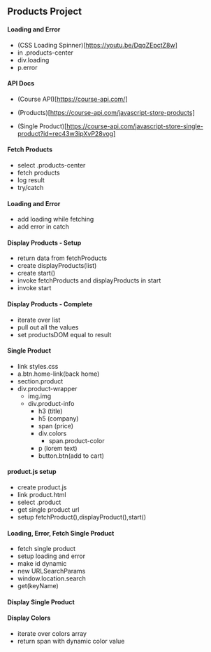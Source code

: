 ## Products Project


#### Loading and Error

-  (CSS Loading Spinner)[https://youtu.be/DqqZEpctZ8w]
-  in .products-center
-  div.loading
-  p.error

#### API Docs

-  (Course API)[https://course-api.com/]

-  (Products)[https://course-api.com/javascript-store-products]

-  (Single Product)[https://course-api.com/javascript-store-single-product?id=rec43w3ipXvP28vog]

#### Fetch Products

-  select .products-center
-  fetch products
-  log result
-  try/catch

#### Loading and Error

-  add loading while fetching
-  add error in catch

#### Display Products - Setup

-  return data from fetchProducts
-  create displayProducts(list)
-  create start()
-  invoke fetchProducts and displayProducts in start
-  invoke start

#### Display Products - Complete

-  iterate over list
-  pull out all the values
-  set productsDOM equal to result

#### Single Product

-  link styles.css
-  a.btn.home-link(back home)
-  section.product
-  div.product-wrapper
   -  img.img
   -  div.product-info
      -  h3 (title)
      -  h5 (company)
      -  span (price)
      -  div.colors
         -  span.product-color
      -  p (lorem text)
      -  button.btn(add to cart)

#### product.js setup

-  create product.js
-  link product.html
-  select .product
-  get single product url
-  setup fetchProduct(),displayProduct(),start()

#### Loading, Error, Fetch Single Product

-  fetch single product
-  setup loading and error
-  make id dynamic
-  new URLSearchParams
-  window.location.search
-  get(keyName)

#### Display Single Product

#### Display Colors

-  iterate over colors array
-  return span with dynamic color value
